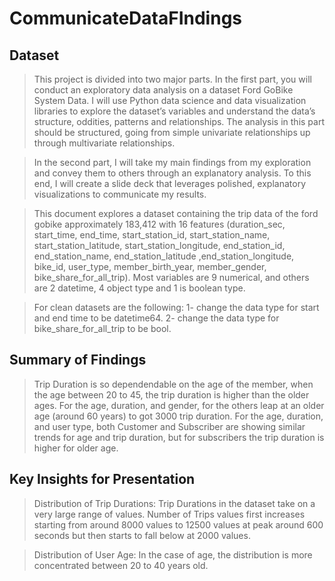 # CommunicateDataFIndings


## Dataset

> This project is divided into two major parts. In the first part, you will conduct an exploratory data analysis on a dataset Ford GoBike System Data. I will use Python data science and data visualization libraries to explore the dataset’s variables and understand the data’s structure, oddities, patterns and relationships. The analysis in this part should be structured, going from simple univariate relationships up through multivariate relationships. 


> In the second part, I will take my main findings from my exploration and convey them to others through an explanatory analysis. To this end, I will create a slide deck that leverages polished, explanatory visualizations to communicate my results.

> This document explores a dataset containing the trip data of the ford gobike approximately 183,412 with 16 features (duration_sec, start_time, end_time, start_station_id, start_station_name, start_station_latitude, start_station_longitude, end_station_id, end_station_name, end_station_latitude ,end_station_longitude, bike_id, user_type, member_birth_year, member_gender, bike_share_for_all_trip). Most variables are 9 numerical, and others are 2 datetime, 4 object type and 1 is boolean type.

> For clean datasets are the following:
> 1- change the data type for start and end time to be datetime64.
> 2- change the data type for bike_share_for_all_trip to be bool.


## Summary of Findings

> Trip Duration is so dependendable on the age of the member, when the age between 20 to 45, the trip duration is higher than the older ages.
> For the age, duration, and gender, for the others leap at an older age (around 60 years) to got 3000 trip duration.
> For the age, duration, and user type, both Customer and Subscriber are showing similar trends for age and trip duration, but for subscribers the trip duration is higher for older age.

## Key Insights for Presentation

>Distribution of Trip Durations:
Trip Durations in the dataset take on a very large range of values. Number of Trips values first increases starting from around 8000 values to 12500 values at peak around 600 seconds but then starts to fall below at 2000 values.

>Distribution of User Age:
In the case of age, the distribution is more concentrated between 20 to 40 years old.

